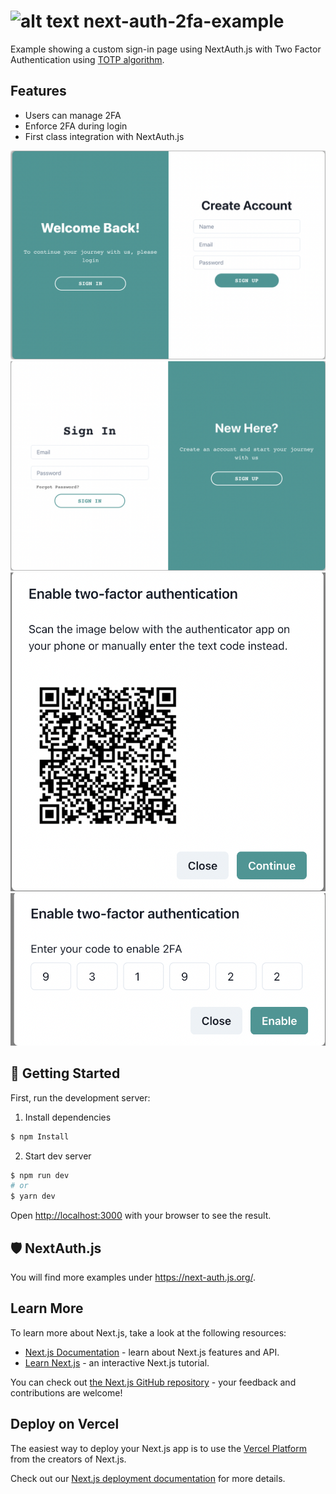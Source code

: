 # ![alt text](https://github.githubassets.com/images/icons/emoji/unicode/1f510.png) next-auth-2fa-example

Example showing a custom sign-in page using NextAuth.js with Two Factor Authentication using [TOTP algorithm](https://en.wikipedia.org/wiki/Time-based_one-time_password).

## Features

- Users can manage 2FA
- Enforce 2FA during login
- First class integration with NextAuth.js

![Screenshot 1](./media/screenshot1.png)
![Screenshot 2](./media/screenshot2.png)
![Screenshot 3](./media/screenshot3.png)
![Screenshot 4](./media/screenshot4.png)

## 🚀 Getting Started

First, run the development server:

1. Install dependencies

```bash
$ npm Install
```

2. Start dev server

```bash
$ npm run dev
# or
$ yarn dev
```

Open [http://localhost:3000](http://localhost:3000) with your browser to see the result.

## 🛡 NextAuth.js

You will find more examples under https://next-auth.js.org/.

## Learn More

To learn more about Next.js, take a look at the following resources:

- [Next.js Documentation](https://nextjs.org/docs) - learn about Next.js features and API.
- [Learn Next.js](https://nextjs.org/learn) - an interactive Next.js tutorial.

You can check out [the Next.js GitHub repository](https://github.com/vercel/next.js/) - your feedback and contributions are welcome!

## Deploy on Vercel

The easiest way to deploy your Next.js app is to use the [Vercel Platform](https://vercel.com/new?utm_medium=default-template&filter=next.js&utm_source=create-next-app&utm_campaign=create-next-app-readme) from the creators of Next.js.

Check out our [Next.js deployment documentation](https://nextjs.org/docs/deployment) for more details.
